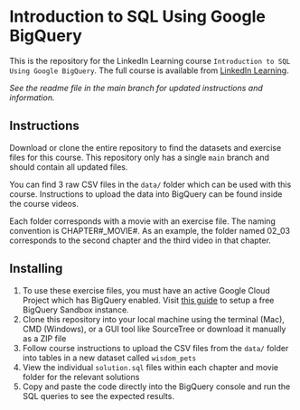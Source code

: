 # Introduction to SQL Using Google BigQuery
This is the repository for the LinkedIn Learning course `Introduction to SQL Using Google BigQuery`. The full course is available from [LinkedIn Learning][lil-course-url].

_See the readme file in the main branch for updated instructions and information._
## Instructions

Download or clone the entire repository to find the datasets and exercise files for this course. This repository only has a single `main` branch and should contain all updated files.

You can find 3 raw CSV files in the `data/` folder which can be used with this course. Instructions to upload the data into BigQuery can be found inside the course videos.

Each folder corresponds with a movie with an exercise file. The naming convention is CHAPTER#_MOVIE#. As an example, the folder named 02_03 corresponds to the second chapter and the third video in that chapter.

## Installing

1. To use these exercise files, you must have an active Google Cloud Project which has BigQuery enabled. Visit [this guide](https://cloud.google.com/bigquery/docs/sandbox) to setup a free BigQuery Sandbox instance.
2. Clone this repository into your local machine using the terminal (Mac), CMD (Windows), or a GUI tool like SourceTree or download it manually as a ZIP file
3. Follow course instructions to upload the CSV files from the `data/` folder into tables in a new dataset called `wisdom_pets`
4. View the individual `solution.sql` files within each chapter and movie folder for the relevant solutions
5. Copy and paste the code directly into the BigQuery console and run the SQL queries to see the expected results.

[0]: # (Replace these placeholder URLs with actual course URLs)

[lil-course-url]: https://www.linkedin.com/learning/
[lil-thumbnail-url]: http://

